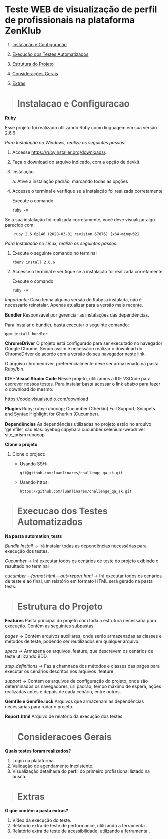   # Teste WEB de visualização de perfil de profissionais na plataforma ZenKlub

1. [Instalação e Configuração](https://github.com/luanlinares/challenge_qa_zk/blob/master/README.md#instalacao-e-configuracao)  

2. [Execução dos Testes Automatizados](https://github.com/luanlinares/challenge_qa_zk/blob/master/README.md#execucao-dos-testes-automatizados)  

3. [Estrutura do Projeto](https://github.com/luanlinares/challenge_qa_zk/blob/master/README.md#estrutura-do-projeto)

4. [Considerações Gerais](https://github.com/luanlinares/challenge_qa_zk/blob/master/README.md#consideracoes-gerais) 

4. [Extras](https://github.com/luanlinares/challenge_qa_zk/blob/master/README.md#extras)  


> # Instalacao e Configuracao

**Ruby**

Esse projeto foi realizado utilizando Ruby como linguagem em sua versão 2.6.6

*Para Instalação no Windows, realize os seguintes passos:*

1. Accesse https://rubyinstaller.org/downloads/.

2. Faça o download do arquivo indicado, com a opção de devkit.

3. Instalação. 
    
    a. Ative a instalação padrão, marcando todas as opções

4. Accesse o terminal e verifique se a instalação foi realizada corretamente
    
   Execute o comando

    `ruby -v`

 Se a sua instalação foi realizada corretamente, você deve visualizar algo parecido com:
        
        ruby 2.6.6p146 (2020-03-31 revision 67876) [x64-mingw32]

*Para Instalação no Linux, realize os seguintes passos:*

1. Execute o seguinte comando no terminal
   
   `rbenv install 2.6.6`

2. Accesse o terminal e verifique se a instalação foi realizada corretamente
    
   Execute o comando

    `ruby -v`

*Importante:*
Caso tenha alguma versão do Ruby ja instalada, não é necessario reinstalar. Apenas atualizar para a versão mais recente. 

**Bundler**
Responsável por gerenciar as instalações das dependências. 

Para instalar o bundler, basta executar o seguinte comando:
 
 `gem install bundler`


**ChromeDriver**
O projeto está configurado para ser executado no navegador Google Chrome. Sendo assim é necessário realizar o download do ChromeDriver de acordo com a versão do seu navegador [neste link](https://chromedriver.chromium.org/downloads). 

O arquivo chromedriver, preferencialmente deve ser armazenado na pasta Ruby/bin.


**IDE - Visual Studio Code**
Nesse projeto, utilizamos a IDE VSCode para escrever nossos testes. Para instalar basta acessar o link abaixo para fazer o download do mesmo:

https://code.visualstudio.com/download

**Plugins**
Ruby;
ruby-rubocop;
Cucumber (Gherkin) Full Support;
Snippets and Syntax Highlight for Gherkin (Cucumber).


**Dependências**
As dependências utilizadas no projeto estão no arquivo 'gemfile', são elas: 
byebug
capybara
cucumber
selenium-webdriver
site_prism
rubocop


**Clone o projeto**

1. Clone o project:
    
    * Usando SSH:
        
        `git@github.com:luanlinares/challenge_qa_zk.git`

    * Usando https:
        
        `https://github.com/luanlinares/challenge_qa_zk.git`


>  # Execucao dos Testes Automatizados

**Na pasta automation_tests**

*Bundle Install* → Irá instalar todas as dependências necessárias para execução dos testes.

*Cucumber* → Irá executar todos os cenários de teste do projeto exibindo o resultado no terminal

*cucumber --format html --out=report.html* → Irá executar todos os cenários de teste e ao final, um relatório em formato HTML será gerado na pasta tests.


>  # Estrutura do Projeto

**Features**
Pasta principal do projeto com toda a estrutura necessária para execução. Contém as seguintes subpastas. 

*pages* → Contém arquivos auxiliares, onde serão armazenadas as classes e métodos de teste, podendo ser reutilizados em qualquer arquivo.

*specs* → Armazena os arquivos .feature, que descrevem os cenários de teste utilizando BDD. 

*step_definitions* → Faz a chamnada dos métodos e classes das pages para executar os cenários descritos nos arquivos .feature

*support* → Contém os arquivos de configuração do projeto, onde são determinados os navegadores, url padrão, tempo máximo de espera, 
ações realizadas antes e depois de cada cenário, entre outros. 


**Gemfile e Gemfile.lock**
Arquivos que armazenam as dependências necessárias para rodar o projeto. 


**Report.html**
Arquivo de relatório da execução dos testes. 



>  # Consideracoes Gerais

**Quais testes foram realizados?**
 
1. Login na plataforma.
2. Validação de agendamento inexistente.
3. Visualização detalhada do perfil do primeiro profissional listado na busca. 

>  # Extras
**O que contém a pasta extras?**

1. Vídeo da execução do teste.
2. Relatório extra de teste de performance, utilizando a ferramenta .
3. Relatório extra de teste de acessibilidade, utilizando a ferramenta . 


